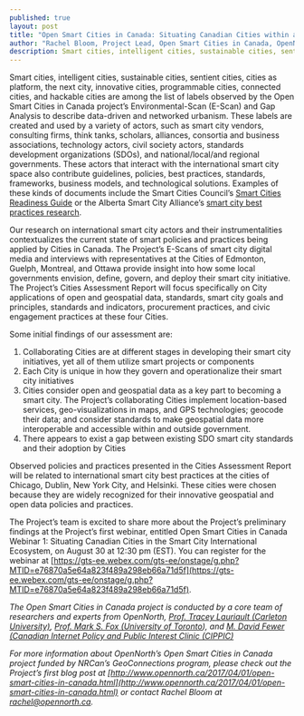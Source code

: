 ```yaml
---
published: true
layout: post
title: "Open Smart Cities in Canada: Situating Canadian Cities within an International Smart City Ecosystem"
author: "Rachel Bloom, Project Lead, Open Smart Cities in Canada, OpenNorth"
description: Smart cities, intelligent cities, sustainable cities, sentient cities, cities as platform, the next city, innovative cities, programmable cities, connected cities, and hackable cities are among the list of labels observed by the Open Smart Cities in Canada project’s Environmental-Scan (E-Scan) and Gap Analysis to describe data-driven and networked urbanism.
---
```

Smart cities, intelligent cities, sustainable cities, sentient cities, cities as platform, the next city, innovative cities, programmable cities, connected cities, and hackable cities are among the list of labels observed by the Open Smart Cities in Canada project’s Environmental-Scan (E-Scan) and Gap Analysis to describe data-driven and networked urbanism. These labels are created and used by a variety of actors, such as smart city vendors, consulting firms, think tanks, scholars, alliances, consortia and business associations, technology actors, civil society actors, standards development organizations (SDOs), and national/local/and regional governments. These actors that interact with the international smart city space also contribute guidelines, policies, best practices, standards, frameworks, business models, and technological solutions. Examples of these kinds of documents include the Smart Cities Council’s [Smart Cities Readiness Guide](http://smartcitiescouncil.com/resources/smart-cities-readiness-guide) or the Alberta Smart City Alliance’s [smart city best practices research](https://smartcityalliance.ca/tags/?q=Best%20Practices).

Our research on international smart city actors and their instrumentalities contextualizes the current state of smart policies and practices being applied by Cities in Canada. The Project’s E-Scans of smart city digital media and interviews with representatives at the Cities of Edmonton, Guelph, Montreal, and Ottawa provide insight into how some local governments envision, define, govern, and deploy their smart city initiative. The Project’s Cities Assessment Report will focus specifically on City applications of open and geospatial data, standards, smart city goals and principles, standards and indicators, procurement practices, and civic engagement practices at these four Cities.

Some initial findings of our assessment are:

1. Collaborating Cities are at different stages in developing their smart city initiatives, yet all of them utilize smart projects or components
2. Each City is unique in how they govern and operationalize their smart city initiatives
3. Cities consider open and geospatial data as a key part to becoming a smart city. The Project’s collaborating Cities implement location-based services, geo-visualizations in maps, and GPS technologies; geocode their data; and consider standards to make geospatial data more interoperable and accessible within and outside government.
4. There appears to exist a gap between existing SDO smart city standards and their adoption by Cities

Observed policies and practices presented in the Cities Assessment Report will be related to international smart city best practices at the cities of Chicago, Dublin, New York City, and Helsinki. These cities were chosen because they are widely recognized for their innovative geospatial and open data policies and practices.

The Project’s team is excited to share more about the Project’s preliminary findings at the Project’s first webinar, entitled Open Smart Cities in Canada Webinar 1: Situating Canadian Cities in the Smart City International Ecosystem, on August 30 at 12:30 pm (EST). You can register for the webinar at  [https://gts-ee.webex.com/gts-ee/onstage/g.php?MTID=e76870a5e64a823f489a298eb66a71d5f](https://gts-ee.webex.com/gts-ee/onstage/g.php?MTID=e76870a5e64a823f489a298eb66a71d5f).

*The Open Smart Cities in Canada  project is conducted by a core team of researchers and experts from OpenNorth, [Prof. Tracey Lauriault (Carleton University)](https://carleton.ca/sjc/profile/lauriault-tracey/), [Prof. Mark S. Fox (University of Toronto](http://www.eil.utoronto.ca/members/msf/)), and [M. David Fewer (Canadian Internet Policy and Public Interest Clinic (CIPPIC)](https://cippic.ca/en)*

*For more information about OpenNorth’s Open Smart Cities in Canada project funded by NRCan’s GeoConnections program, please check out the Project’s first blog post at [http://www.opennorth.ca/2017/04/01/open-smart-cities-in-canada.html](http://www.opennorth.ca/2017/04/01/open-smart-cities-in-canada.html) or contact Rachel Bloom at <a href="mailto:rachel@opennorth.ca">rachel@opennorth.ca</a>.*
